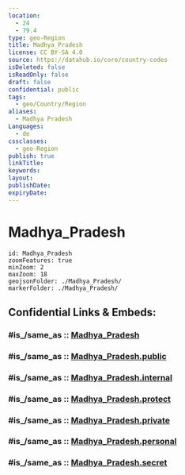 ```yaml
---
location:
  - 24
  - 79.4
type: geo-Region
title: Madhya_Pradesh
license: CC BY-SA 4.0
source: https://datahub.io/core/country-codes
isDeleted: false
isReadOnly: false
draft: false
confidential: public
tags:
  - geo/Country/Region
aliases:
  - Madhya Pradesh
Languages:
  - de
cssclasses:
  - geo-Region
publish: true
linkTitle:
keywords:
layout:
publishDate:
expiryDate:
---
```


# Madhya_Pradesh

```leaflet
id: Madhya_Pradesh
zoomFeatures: true 
minZoom: 2 
maxZoom: 18
geojsonFolder: ./Madhya_Pradesh/
markerFolder: ./Madhya_Pradesh/
```


## Confidential Links & Embeds: 

### #is_/same_as :: [Madhya_Pradesh](/_Standards/Earth/Continent/Asia/Asia~South/India/States~India/Madhya_Pradesh.md) 

### #is_/same_as :: [Madhya_Pradesh.public](/_public/Earth/Continent/Asia/Asia~South/India/States~India/Madhya_Pradesh.public.md) 

### #is_/same_as :: [Madhya_Pradesh.internal](/_internal/Earth/Continent/Asia/Asia~South/India/States~India/Madhya_Pradesh.internal.md) 

### #is_/same_as :: [Madhya_Pradesh.protect](/_protect/Earth/Continent/Asia/Asia~South/India/States~India/Madhya_Pradesh.protect.md) 

### #is_/same_as :: [Madhya_Pradesh.private](/_private/Earth/Continent/Asia/Asia~South/India/States~India/Madhya_Pradesh.private.md) 

### #is_/same_as :: [Madhya_Pradesh.personal](/_personal/Earth/Continent/Asia/Asia~South/India/States~India/Madhya_Pradesh.personal.md) 

### #is_/same_as :: [Madhya_Pradesh.secret](/_secret/Earth/Continent/Asia/Asia~South/India/States~India/Madhya_Pradesh.secret.md)

